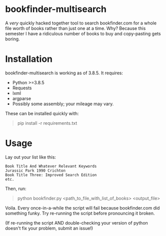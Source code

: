 # bookfinder-multisearch
A *very* quickly hacked together tool to search bookfinder.com for a whole file
worth of books rather than just one at a time. Why? Because this semester I have
a ridiculous number of books to buy and copy-pasting gets boring.

# Installation
bookfinder-multisearch is working as of 3.8.5. It requires:
* Python >=3.8.5
* Requests
* lxml
* argparse
* Possibly some assembly; your mileage may vary.

These can be installed quickly with:
> pip install -r requirements.txt

# Usage
Lay out your list like this:
```
Book Title And Whatever Relevant Keywords
Jurassic Park 1990 Crichton
Book Title Three: Improved Search Edition
etc.
```

Then, run:

> python bookfinder.py <path_to_file_with_list_of_books> <output_file>

Voila. Every once-in-a-while the script will fail because bookfinder.com did
something funky. Try re-running the script before pronouncing it broken.

(If re-running the script AND double-checking your version of python doesn't
fix your problem, submit an issue!)
